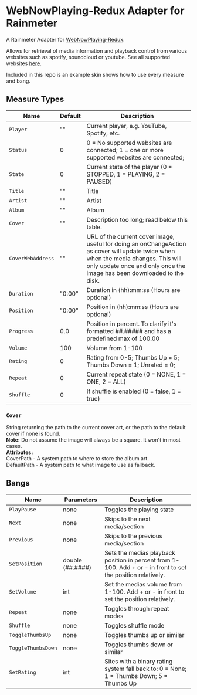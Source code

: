 # WebNowPlaying-Redux Adapter for Rainmeter
A Rainmeter Adapter for [WebNowPlaying-Redux](https://github.com/keifufu/WebNowPlaying-Redux).

Allows for retrieval of media information and playback control from various websites such as spotify, soundcloud or youtube. See all supported websites [here](https://github.com/keifufu/WebNowPlaying-Redux).

Included in this repo is an example skin shows how to use every measure and bang.

## Measure Types
Name | Default | Description
--- | --- | ---
`Player` | "" | Current player, e.g. YouTube, Spotify, etc.
`Status` | 0 | 0 = No supported websites are connected; 1 = one or more supported websites are connected;
`State` | 0 | Current state of the player (0 = STOPPED, 1 = PLAYING, 2 = PAUSED) 
`Title` | "" | Title
`Artist` | "" | Artist
`Album` | "" | Album
`Cover` | "" | Description too long; read below this table.
`CoverWebAddress` | "" | URL of the current cover image, useful for doing an onChangeAction as cover will update twice when when the media changes. This will only update once and only once the image has been downloaded to the disk.
`Duration` | "0:00" | Duration in (hh):mm:ss (Hours are optional)
`Position` | "0:00" | Position in (hh):mm:ss (Hours are optional)
`Progress` | 0.0 | Position in percent. To clarify it's formatted ##.##### and has a predefined max of 100.00
`Volume` | 100 | Volume from 1-100
`Rating` | 0 | Rating from 0-5; Thumbs Up = 5; Thumbs Down = 1; Unrated = 0;
`Repeat` | 0 | Current repeat state (0 = NONE, 1 = ONE, 2 = ALL)
`Shuffle` | 0 | If shuffle is enabled (0 = false, 1 = true)

### `Cover`
String returning the path to the current cover art, or the path to the default cover if none is found.  
**Note:** Do not assume the image will always be a square. It won't in most cases.  
**Attributes:**  
CoverPath - A system path to where to store the album art.  
DefaultPath - A system path to what image to use as fallback.

## Bangs
Name | Parameters | Description
--- | --- | ---
`PlayPause` | none | Toggles the playing state
`Next` | none | Skips to the next media/section
`Previous` | none | Skips to the previous media/section
`SetPosition` | double (##.####) | Sets the medias playback position in percent from 1-100. Add + or - in front to set the position relatively.
`SetVolume` | int | Set the medias volume from 1-100. Add + or - in front to set the position relatively.
`Repeat` | none | Toggles through repeat modes
`Shuffle` | none | Toggles shuffle mode
`ToggleThumbsUp` | none | Toggles thumbs up or similar
`ToggleThumbsDown` | none | Toggles thumbs down or similar
`SetRating` | int | Sites with a binary rating system fall back to: 0 = None; 1 = Thumbs Down; 5 = Thumbs Up